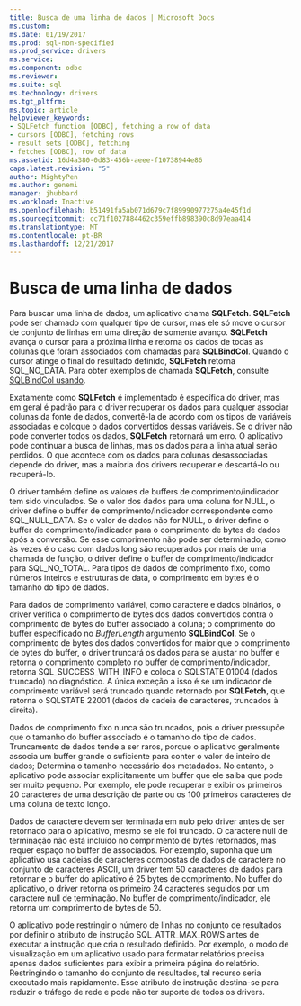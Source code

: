 ```yaml
---
title: Busca de uma linha de dados | Microsoft Docs
ms.custom: 
ms.date: 01/19/2017
ms.prod: sql-non-specified
ms.prod_service: drivers
ms.service: 
ms.component: odbc
ms.reviewer: 
ms.suite: sql
ms.technology: drivers
ms.tgt_pltfrm: 
ms.topic: article
helpviewer_keywords:
- SQLFetch function [ODBC], fetching a row of data
- cursors [ODBC], fetching rows
- result sets [ODBC], fetching
- fetches [ODBC], row of data
ms.assetid: 16d4a380-0d83-456b-aeee-f10738944e86
caps.latest.revision: "5"
author: MightyPen
ms.author: genemi
manager: jhubbard
ms.workload: Inactive
ms.openlocfilehash: b51491fa5ab071d679c7f89990977275a4e45f1d
ms.sourcegitcommit: cc71f1027884462c359effb898390c8d97eaa414
ms.translationtype: MT
ms.contentlocale: pt-BR
ms.lasthandoff: 12/21/2017
---
```

# <a name="fetching-a-row-of-data"></a>Busca de uma linha de dados
Para buscar uma linha de dados, um aplicativo chama **SQLFetch**. **SQLFetch** pode ser chamado com qualquer tipo de cursor, mas ele só move o cursor de conjunto de linhas em uma direção de somente avanço. **SQLFetch** avança o cursor para a próxima linha e retorna os dados de todas as colunas que foram associados com chamadas para **SQLBindCol**. Quando o cursor atinge o final do resultado definido, **SQLFetch** retorna SQL_NO_DATA. Para obter exemplos de chamada **SQLFetch**, consulte [SQLBindCol usando](../../../odbc/reference/develop-app/using-sqlbindcol.md).  
  
 Exatamente como **SQLFetch** é implementado é específica do driver, mas em geral é padrão para o driver recuperar os dados para qualquer associar colunas da fonte de dados, convertê-la de acordo com os tipos de variáveis associadas e coloque o dados convertidos dessas variáveis. Se o driver não pode converter todos os dados, **SQLFetch** retornará um erro. O aplicativo pode continuar a busca de linhas, mas os dados para a linha atual serão perdidos. O que acontece com os dados para colunas desassociadas depende do driver, mas a maioria dos drivers recuperar e descartá-lo ou recuperá-lo.  
  
 O driver também define os valores de buffers de comprimento/indicador tem sido vinculados. Se o valor dos dados para uma coluna for NULL, o driver define o buffer de comprimento/indicador correspondente como SQL_NULL_DATA. Se o valor de dados não for NULL, o driver define o buffer de comprimento/indicador para o comprimento de bytes de dados após a conversão. Se esse comprimento não pode ser determinado, como às vezes é o caso com dados long são recuperados por mais de uma chamada de função, o driver define o buffer de comprimento/indicador para SQL_NO_TOTAL. Para tipos de dados de comprimento fixo, como números inteiros e estruturas de data, o comprimento em bytes é o tamanho do tipo de dados.  
  
 Para dados de comprimento variável, como caractere e dados binários, o driver verifica o comprimento de bytes dos dados convertidos contra o comprimento de bytes do buffer associado à coluna; o comprimento do buffer especificado no *BufferLength* argumento **SQLBindCol**. Se o comprimento de bytes dos dados convertidos for maior que o comprimento de bytes do buffer, o driver truncará os dados para se ajustar no buffer e retorna o comprimento completo no buffer de comprimento/indicador, retorna SQL_SUCCESS_WITH_INFO e coloca o SQLSTATE 01004 (dados truncado) no diagnóstico. A única exceção a isso é se um indicador de comprimento variável será truncado quando retornado por **SQLFetch**, que retorna o SQLSTATE 22001 (dados de cadeia de caracteres, truncados à direita).  
  
 Dados de comprimento fixo nunca são truncados, pois o driver pressupõe que o tamanho do buffer associado é o tamanho do tipo de dados. Truncamento de dados tende a ser raros, porque o aplicativo geralmente associa um buffer grande o suficiente para conter o valor de inteiro de dados; Determina o tamanho necessário dos metadados. No entanto, o aplicativo pode associar explicitamente um buffer que ele saiba que pode ser muito pequeno. Por exemplo, ele pode recuperar e exibir os primeiros 20 caracteres de uma descrição de parte ou os 100 primeiros caracteres de uma coluna de texto longo.  
  
 Dados de caractere devem ser terminada em nulo pelo driver antes de ser retornado para o aplicativo, mesmo se ele foi truncado. O caractere null de terminação não está incluído no comprimento de bytes retornados, mas requer espaço no buffer de associados. Por exemplo, suponha que um aplicativo usa cadeias de caracteres compostas de dados de caractere no conjunto de caracteres ASCII, um driver tem 50 caracteres de dados para retornar e o buffer do aplicativo é 25 bytes de comprimento. No buffer do aplicativo, o driver retorna os primeiro 24 caracteres seguidos por um caractere null de terminação. No buffer de comprimento/indicador, ele retorna um comprimento de bytes de 50.  
  
 O aplicativo pode restringir o número de linhas no conjunto de resultados por definir o atributo de instrução SQL_ATTR_MAX_ROWS antes de executar a instrução que cria o resultado definido. Por exemplo, o modo de visualização em um aplicativo usado para formatar relatórios precisa apenas dados suficientes para exibir a primeira página do relatório. Restringindo o tamanho do conjunto de resultados, tal recurso seria executado mais rapidamente. Esse atributo de instrução destina-se para reduzir o tráfego de rede e pode não ter suporte de todos os drivers.
